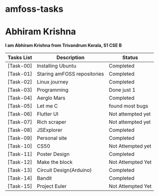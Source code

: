 # amfoss-tasks
# Abhiram Krishna
**I am Abhiram Krishna from Trivandrum Kerala, S1 CSE B**

**Tasks List**|**Description**|**Status**
--------------|---------------|---------------
[Task-00]|Installing Ubuntu|Completed
[Task-01]|Staring amFOSS repositories|Completed
[Task-02]|Linux journey|Completed
[Task-03]|Programming|Done just 1
[Task-04]|Aerglo Mars|Completed
[Task-05]|Let me C|found most bugs
[Task-06]|Flutter UI|Not attempted yet
[Task-07]|Rich scraper|Not attempted yet
[Task-08]|JSExplorer|Completed
[Task-09]|Personal site|Completed
[Task-10]|CS50|Not Attempted yet
[Task-11]|Poster Design|Completed
[Task-12]|Make the block| Not Attempted Yet
[Task-13]|Circuit Design(Arduino)|Completed
[Task-14]|Bandit|Completed
[Task-15]|Project Euler|Not Attempted Yet

